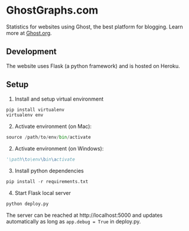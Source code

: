 # GhostGraphs.com
Statistics for websites using Ghost, the best platform for blogging. Learn more at [Ghost.org](https://ghost.org).

## Development
The website uses Flask (a python framework) and is hosted on Heroku.

## Setup
1. Install and setup virtual environment
```python
pip install virtualenv
virtualenv env
```
2. Activate environment (on Mac):
```python
source /path/to/env/bin/activate
```
2. Activate environment (on Windows):
```python
'\path\to\env\bin\activate
```
3. Install python dependencies
```python
pip install -r requirements.txt
```
4. Start Flask local server
```python
python deploy.py
```
The server can be reached at http://localhost:5000 and updates automatically as long as `app.debug = True` in deploy.py.